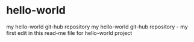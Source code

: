 # hello-world
my hello-world git-hub repository
my hello-world git-hub repository - my first edit in this read-me file for hello-world project
